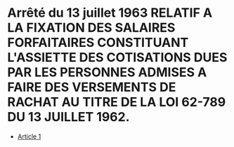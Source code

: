 # Arrêté du 13 juillet 1963 RELATIF A LA FIXATION DES SALAIRES FORFAITAIRES CONSTITUANT L'ASSIETTE DES COTISATIONS DUES PAR LES PERSONNES ADMISES A FAIRE DES VERSEMENTS DE RACHAT AU TITRE DE LA LOI 62-789 DU 13 JUILLET 1962.

- [Article 1](article-1.md)
